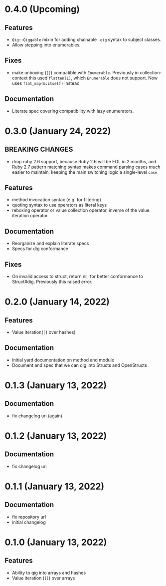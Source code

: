 # 0.4.0 (Upcoming)

## Features

- `Qig::Qiggable` mixin for adding chainable `.qig` syntax to subject classes.
- Allow stepping into enumerables.

## Fixes

- make unboxing (`[]`) compatible with `Enumerable`. Previously in collection-context this used `flatten(1)`, which
  `Enumerable` does not support. Now uses `flat_map(&:itself)` instead

## Documentation

- Literate spec covering compatibility with lazy enumerators.

# 0.3.0 (January 24, 2022)

## BREAKING CHANGES

- drop ruby 2.6 support, because Ruby 2.6 will be EOL in 2 months, and Ruby 2.7 pattern matching syntax makes
  command parsing cases *much* easier to maintain, keeping the main switching logic a single-level `case`

## Features

- method invocation syntax (e.g. for filtering)
- quoting syntax to use operators as literal keys
- reboxing operator or value collection operator, inverse of the value iteration operator

## Documentation

- Reorganize and explain literate specs
- Specs for dig conformance

## Fixes

- On invalid access to struct, return nil, for better conformance to Struct#dig. Previously this raised error.

# 0.2.0 (January 14, 2022)

## Features

- Value iteration(`[]` over hashes)

## Documentation

- Initial yard documentation on method and module
- Document and spec that we can qig into Structs and OpenStructs

# 0.1.3 (January 13, 2022)

## Documentation

- fix changelog uri (again)

# 0.1.2 (January 13, 2022)

## Documentation

- fix changelog uri

# 0.1.1 (January 13, 2022)

## Documentation

- fix repository url
- initial changelog

# 0.1.0 (January 13, 2022)

## Features

- Ability to qig into arrays and hashes
- Value iteration (`[]`) over arrays
